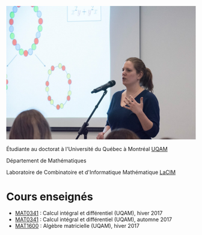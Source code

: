 
![photo](photo.jpg)

Étudiante au doctorat à l'Université du Québec à Montréal [UQAM](https://math.uqam.ca/)

Département de Mathématiques 

Laboratoire de Combinatoire et d'Informatique Mathématique [LaCIM](http://lacim.uqam.ca/)

# Cours enseignés 
- [MAT0341](https://etudier.uqam.ca/cours?sigle=MAT0341) : Calcul intégral et différentiel (UQAM), hiver 2017
- [MAT0341](https://etudier.uqam.ca/cours?sigle=MAT0341) : Calcul intégral et différentiel (UQAM), automne 2017
- [MAT1600](https://etudier.uqam.ca/cours?sigle=MAT1600) : Algèbre matricielle (UQAM), hiver 2017
